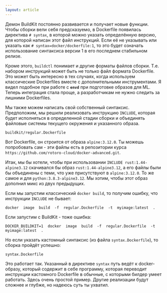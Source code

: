 ```yaml
---
layout: article
---
```

Демон BuildKit постоянно развивается и получает новые функции. Чтобы сборки вели себя предсказуемо, в Dockerfile появилась директива `# syntax`, в которой можно указать определённую версию, для которой написан этот файл инструкций. Если её не указывать или указать как `# syntax=docker/dockerfile:1`, то это будет означать использование синтаксиса версии 1 в его последнем стабильном релизе.

Кроме этого, `buildctl` понимает и другие форматы файлов сборки. Т.е. набором инструкций может быть не только файл формата Dockerfile. Это может быть интересно в тех случаях, когда используем классические Dockerfiles вместе с дополнительными инструментами. Я видел подобное при работе с **`envd`** при подготовке образов для ML. Теперь интеграция стала проще, а разработчикам не нужно следить за лишними Dockerfiles.

Мы также можем написать свой собственный синтаксис. Предположим, мы решили реализовать инструкцию `INCLUDE`, которая будет исполняться в определенной стадии сборки и объединять файловые системы текущего окружения и указанного образа.

```
buildkit/regular.Dockerfile
```

Вот Dockerfile, он строится от образа `alpine:3.12.0`. Ты можешь попробовать сам - эти файлы есть в репозитории курса `https://github.com/rotoro-cloud/docker-advanced.git`.

Итак, мы бы хотели, чтобы при использовании `INCLUDE rust:1.44-alpine3.12` скачивался бы образ `rust:1.44-alpine3.12`, а его файлы были бы объединены с теми, что уже присутствуют в `alpine:3.12.0`. То же самое и для `python:3.8.3-alpine3.12`. Мы хотим, чтобы этот образ дополнил микс из двух предыдущих.

Если мы запустим классический `docker build`, то получим ошибку, что инструкции `INCLUDE` не бывает:

```
docker  image  build  -f  regular.Dockerfile  -t  myimage:latest  . 
```

Если запустим с BuildKit - тоже ошибка:

```
DOCKER_BUILDKIT=1  docker  image  build  -f  regular.Dockerfile  -t  myimage:latest  .
```

Но если указать кастомный синтаксис (из файла `syntax.Dockerfile`), то сборка пройдёт успешно:

```
syntax.Dockerfile
```

Это работает так. Указанный в директиве `syntax` путь ведёт к docker-образу, который содержит в себе программу, которая переводит инструкции кастомного Dockerfile в обычные, с которыми билдер умеет работать.
Здесь очень простой пример. Другие реализации будут сложнее и глубже, но надеюсь суть ты ухватил.
